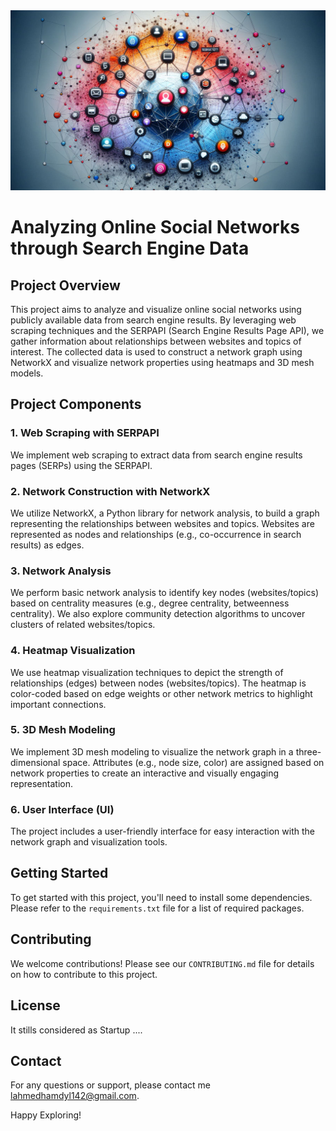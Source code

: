 <img src="logo.jpeg">

# Analyzing Online Social Networks through Search Engine Data
## Project Overview
This project aims to analyze and visualize online social networks using publicly available data from search engine results. By leveraging web scraping techniques and the SERPAPI (Search Engine Results Page API), we gather information about relationships between websites and topics of interest. The collected data is used to construct a network graph using NetworkX and visualize network properties using heatmaps and 3D mesh models.

## Project Components

### 1. Web Scraping with SERPAPI
We implement web scraping to extract data from search engine results pages (SERPs) using the SERPAPI.

### 2. Network Construction with NetworkX
We utilize NetworkX, a Python library for network analysis, to build a graph representing the relationships between websites and topics. Websites are represented as nodes and relationships (e.g., co-occurrence in search results) as edges.

### 3. Network Analysis
We perform basic network analysis to identify key nodes (websites/topics) based on centrality measures (e.g., degree centrality, betweenness centrality). We also explore community detection algorithms to uncover clusters of related websites/topics.

### 4. Heatmap Visualization
We use heatmap visualization techniques to depict the strength of relationships (edges) between nodes (websites/topics). The heatmap is color-coded based on edge weights or other network metrics to highlight important connections.

### 5. 3D Mesh Modeling
We implement 3D mesh modeling to visualize the network graph in a three-dimensional space. Attributes (e.g., node size, color) are assigned based on network properties to create an interactive and visually engaging representation.

### 6. User Interface (UI)
The project includes a user-friendly interface for easy interaction with the network graph and visualization tools.

## Getting Started
To get started with this project, you'll need to install some dependencies. Please refer to the `requirements.txt` file for a list of required packages.

## Contributing
We welcome contributions! Please see our `CONTRIBUTING.md` file for details on how to contribute to this project.

## License

It stills considered as Startup ....

## Contact

For any questions or support, please contact me 
lahmedhamdyl142@gmail.com.

Happy Exploring!

